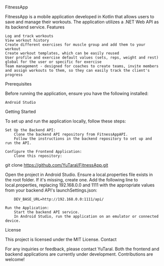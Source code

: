 FitnessApp

FitnessApp is a mobile application developed in Kotlin that allows users to save and manage their workouts. The application utilizes a .NET Web API as its backend service.
Features

    Log and track workouts
    View workout history
    Create different exercises for muscle group and add them to your workout
    Create workout templates, which can be easily reused
    User profile and exercise default values (sets, reps, weight and rest) global for the user or specific for exercise
    Team management - designed for coaches to create teams, invite members and assign workouts to them, so they can easily track the client's progress
   
Prerequisites

Before running the application, ensure you have the following installed:

    Android Studio

Getting Started

To set up and run the application locally, follow these steps:

    Set Up the Backend API:
        Clone the backend API repository from FitnessAppAPI.
        Follow the instructions in the backend repository to set up and run the API.

    Configure the Frontend Application:
        Clone this repository:

git clone https://github.com/YuTaral/FitnessApp.git

Open the project in Android Studio.
Ensure a local.properties file exists in the root folder. If it's missing, create one.
Add the following line to local.properties, replacing 192.168.0.0 and 1111 with the appropriate values from your backend API's launchSettings.json:

        DEV_BASE_URL=http://192.168.0.0:1111/api/

    Run the Application:
        Start the backend API service.
        In Android Studio, run the application on an emulator or connected device.

License

This project is licensed under the MIT License.
Contact

For any inquiries or feedback, please contact YuTaral. Both the frontend and backend applications are currently under development. Contributions are welcome!

